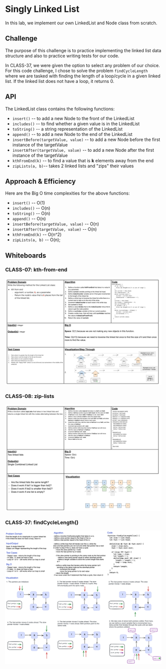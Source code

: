 # Singly Linked List

In this lab, we implement our own LinkedList and Node class from scratch.

## Challenge

The purpose of this challenge is to practice implementing the linked list data structure and also to practice writing tests for our code.

In CLASS-37, we were given the option to select any problem of our choice. For this code challenge, I chose to solve the problem `findCycleLength` where we are tasked with finding the length of a loop/cycle in a given linked list. If the linked list does not have a loop, it returns 0.

## API

The LinkedList class contains the following functions:

- `insert()` -- to add a new Node to the front of the LinkedList
- `includes()` -- to find whether a given value is in the LinkedList
- `toString()` -- a string representation of the LinkedList
- `append()` -- to add a new Node to the end of the LinkedList
- `insertBefore(targetValue, value)` -- to add a new Node before the first instance of the targetValue
- `insertAfter(targetValue, value)` -- to add a new Node after the first instance of the targetValue
- `kthFromEnd(k)` -- to find a value that is  **k** elements away from the end
- `zipLists(a, b)`-- takes 2 linked lists and "zips" their values

## Approach & Efficiency

Here are the Big O time complexities for the above functions:

- `insert()` -- O(1)
- `includes()` -- O(n)
- `toString()` -- O(n)
- `append()` -- O(n)
- `insertBefore(targetValue, value)` -- O(n)
- `insertAfter(targetValue, value)` -- O(n)
- `kthFromEnd(k)` -- O(n^2)
- `zipLists(a, b)` -- O(n);

## Whiteboards

### CLASS-07: kth-from-end
![kth-from-end](./assets/kth-from-end.jpeg)

### CLASS-08: zip-lists
![zip-lists](./assets/linked-list-zipped.jpeg)

### CLASS-37: findCycleLength()
![find-cycle-length](./assets/CLASS-37_findCycleLength.excalidraw.png)
